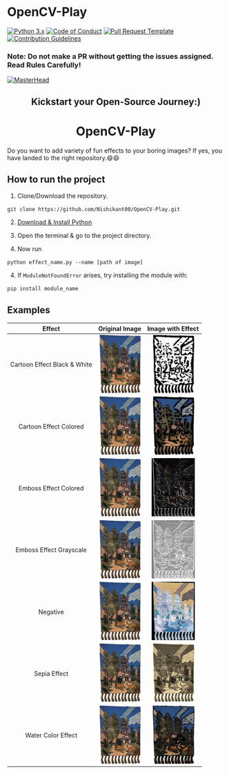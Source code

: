 # OpenCV-Play
[![Python 3.x](https://img.shields.io/badge/python-3.x-blue.svg)](https://www.python.org/downloads/)
[![Code of Conduct](https://img.shields.io/badge/Code%20of%20Conduct-%20-yellow)](https://github.com/Nishikant00/OpenCV-Play/blob/main/.github/code_of_conduct.md)
[![Pull Request Template](https://img.shields.io/badge/PR%20Template-%20-red)](https://github.com/Nishikant00/OpenCV-Play/blob/main/.github/pull_request_template.md)
[![Contribution Guidelines](https://img.shields.io/badge/Contribution%20Guidelines-%20-lightgrey)](https://github.com/Nishikant00/OpenCV-Play/blob/main/Contribution_Guidelines.MD)

### Note: Do not make a PR without getting the issues assigned. Read Rules Carefully! 

[![MasterHead](https://user-images.githubusercontent.com/64991656/135403993-8436cfd2-5314-4c03-8509-d33e51c565b2.png)](https://hacktoberfest.digitalocean.com)
<h2 align="center">Kickstart your Open-Source Journey:)</h2>

<h1 align="center">OpenCV-Play</h1>

Do you want to add variety of fun effects to your boring images? If yes, you have landed to the right repository.😄😄 

<!-- ![image](assets/cartoon_image.jpg) -->
## How to run the project

1. Clone/Download the repository.
```
git clone https://github.com/Nishikant00/OpenCV-Play.git
```

2. [Download & Install Python](https://www.python.org/downloads/)

3. Open the terminal & go to the project directory.
3. Now run
```
python effect_name.py --name [path of image]
```

4. If `ModuleNotFoundError` arises, try installing the module with:
```
pip install module_name
```
## Examples


|            Effect         |           Original Image    |           Image with Effect                |
|:----------------------------:|:-----------------------------:|:-------------------------------------:|
|         Cartoon Effect Black & White         |<img src ="assets/image.jpg" width=100>|<img src = "assets/black_and_white_cartoon.jpg" width=100>  |
|         Cartoon Effect Colored        |<img src ="assets/image.jpg" width=100>|<img src = "assets/cartoon_colored.jpg" width=100>  |
|         Emboss Effect Colored        |<img src ="assets/image.jpg" width=100>|<img src = "assets/emboss_effect_coloured.jpg" width=100>  |
|         Emboss Effect Grayscale        |<img src ="assets/image.jpg" width=100>|<img src = "assets/emboss_effect_grayscale.jpg" width=100>  |
|    Negative    |<img src ="assets/image.jpg" width=100>|<img src = "assets/negative.jpg" width=100>  |
|          Sepia Effect            |<img src ="assets/image.jpg" width=100>|<img src = "assets/sepia_effect.jpg" width=100>      |
|         Water Color Effect         |<img src ="assets/image.jpg" width=100>|<img src = "assets/water_coloring.jpg" width=100>  |
  
